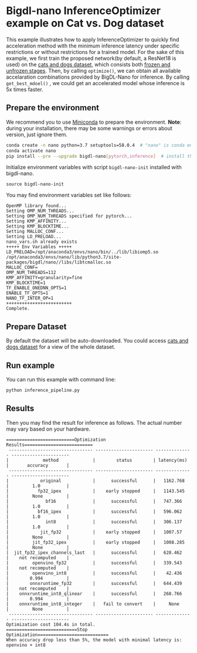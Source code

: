 # Bigdl-nano InferenceOptimizer example on Cat vs. Dog dataset

This example illustrates how to apply InferenceOptimizer to quickly find acceleration method with the minimum inference latency under specific restrictions or without restrictions for a trained model. 
For the sake of this example, we first train the proposed network(by default, a ResNet18 is used) on the [cats and dogs dataset](https://storage.googleapis.com/mledu-datasets/cats_and_dogs_filtered.zip), which consists both [frozen and unfrozen stages](https://github.com/PyTorchLightning/pytorch-lightning/blob/495812878dfe2e31ec2143c071127990afbb082b/pl_examples/domain_templates/computer_vision_fine_tuning.py#L21-L35). Then, by calling `optimize()`, we can obtain all available accelaration combinations provided by BigDL-Nano for inference. By calling `get_best_mdoel()` , we could get an accelerated model whose inference is 5x times faster.


## Prepare the environment
We recommend you to use [Miniconda](https://docs.conda.io/en/latest/miniconda.html) to prepare the environment.
**Note**: during your installation, there may be some warnings or errors about version, just ignore them.
```bash
conda create -n nano python=3.7 setuptools=58.0.4  # "nano" is conda environment name, you can use any name you like.
conda activate nano
pip install --pre --upgrade bigdl-nano[pytorch,inference]  # install the nightly-bulit version
```
Initialize environment variables with script `bigdl-nano-init` installed with bigdl-nano.
```
source bigdl-nano-init
``` 
You may find environment variables set like follows:
```
OpenMP library found...
Setting OMP_NUM_THREADS...
Setting OMP_NUM_THREADS specified for pytorch...
Setting KMP_AFFINITY...
Setting KMP_BLOCKTIME...
Setting MALLOC_CONF...
Setting LD_PRELOAD...
nano_vars.sh already exists
+++++ Env Variables +++++
LD_PRELOAD=/opt/anaconda3/envs/nano/bin/../lib/libiomp5.so /opt/anaconda3/envs/nano/lib/python3.7/site-packages/bigdl/nano//libs/libtcmalloc.so
MALLOC_CONF=
OMP_NUM_THREADS=112
KMP_AFFINITY=granularity=fine
KMP_BLOCKTIME=1
TF_ENABLE_ONEDNN_OPTS=1
ENABLE_TF_OPTS=1
NANO_TF_INTER_OP=1
+++++++++++++++++++++++++
Complete.
```

## Prepare Dataset
By default the dataset will be auto-downloaded.
You could access [cats and dogs dataset](https://storage.googleapis.com/mledu-datasets/cats_and_dogs_filtered.zip) for a view of the whole dataset.

## Run example
You can run this example with command line:

```bash
python inference_pipeline.py
```

## Results
Then you may find the result for inference as follows. The actual number may vary based on your hardware.
```
==========================Optimization Results==========================
 -------------------------------- ---------------------- -------------- ----------------------
|             method             |        status        | latency(ms)  |       accuracy       |
 -------------------------------- ---------------------- -------------- ----------------------
|            original            |      successful      |   1162.768   |         1.0          |
|           fp32_ipex            |    early stopped     |   1143.545   |         None         |
|              bf16              |      successful      |   747.366    |         1.0          |
|           bf16_ipex            |      successful      |   596.062    |         1.0          |
|              int8              |      successful      |   306.137    |         1.0          |
|            jit_fp32            |    early stopped     |   1007.57    |         None         |
|         jit_fp32_ipex          |    early stopped     |   1008.285   |         None         |
|  jit_fp32_ipex_channels_last   |      successful      |   628.462    |    not recomputed    |
|         openvino_fp32          |      successful      |   339.543    |    not recomputed    |
|         openvino_int8          |      successful      |    42.436    |        0.994         |
|        onnxruntime_fp32        |      successful      |   644.439    |    not recomputed    |
|    onnxruntime_int8_qlinear    |      successful      |   268.766    |        0.994         |
|    onnxruntime_int8_integer    |   fail to convert    |     None     |         None         |
 -------------------------------- ---------------------- -------------- ----------------------
Optimization cost 104.4s in total.
===========================Stop Optimization===========================
When accuracy drop less than 5%, the model with minimal latency is:  openvino + int8
```
